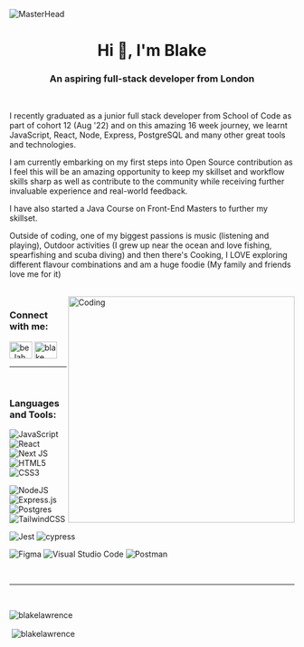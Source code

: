 ![MasterHead](https://previews.123rf.com/images/karpenkoilia/karpenkoilia1805/karpenkoilia180500027/102146167-vector-line-web-concept-for-programming-linear-web-banner-for-coding-.jpg)

<h1 align="center">Hi 👋, I'm Blake</h1>
<h3 align="center">An aspiring full-stack developer from London</h3>
</br>

I recently graduated as a junior full stack developer from School of Code as part of cohort 12 (Aug '22) and on this amazing 16 week journey, we learnt JavaScript, React, Node, Express, PostgreSQL and many other great tools and technologies.

I am currently embarking on my first steps into Open Source contribution as I feel this will be an amazing opportunity to keep my skillset and workflow skills sharp as well as contribute to the community while receiving further invaluable experience and real-world feedback.

I have also started a Java Course on Front-End Masters to further my skillset.


Outside of coding, one of my biggest passions is music (listening and playing), Outdoor activities (I grew up near the ocean and love fishing, spearfishing and scuba diving) and then there's Cooking, I LOVE exploring different flavour combinations and am a huge foodie (My family and friends love me for it)

</br>
<img align="right" alt="Coding" width="400" src="https://media4.giphy.com/media/H7f5ZGjvKXBaLbBigO/giphy.gif?cid=6c09b9527c4c3c484ba2b3d28270c811bab6a90cb4834a5f&rid=giphy.gif&ct=s">



<h3 align="left">Connect with me:</h3>
<p align="left">

<a href="https://twitter.com/be_lah_kay" target="blank"><img align="center" src="https://raw.githubusercontent.com/rahuldkjain/github-profile-readme-generator/master/src/images/icons/Social/twitter.svg" alt="be_lah_kay" height="30" width="40" /></a>
<a href="https://linkedin.com/in/blake-lawrence83" target="_blank"><img align="center" src="https://raw.githubusercontent.com/rahuldkjain/github-profile-readme-generator/master/src/images/icons/Social/linked-in-alt.svg" alt="blake lawrence" height="30" width="40" /></a>
</p>
<hr>
</br>
<h3 align="left">Languages and Tools:</h3>
<p align="left"> 

![JavaScript](https://img.shields.io/badge/javascript-%23323330.svg?style=for-the-badge&logo=javascript&logoColor=%23F7DF1E) ![React](https://img.shields.io/badge/react-%2320232a.svg?style=for-the-badge&logo=react&logoColor=%2361DAFB) ![Next JS](https://img.shields.io/badge/Next-black?style=for-the-badge&logo=next.js&logoColor=white) ![HTML5](https://img.shields.io/badge/html5-%23E34F26.svg?style=for-the-badge&logo=html5&logoColor=white) ![CSS3](https://img.shields.io/badge/css3-%231572B6.svg?style=for-the-badge&logo=css3&logoColor=white)


![NodeJS](https://img.shields.io/badge/node.js-6DA55F?style=for-the-badge&logo=node.js&logoColor=white) ![Express.js](https://img.shields.io/badge/express.js-%23404d59.svg?style=for-the-badge&logo=express&logoColor=%2361DAFB) ![Postgres](https://img.shields.io/badge/postgres-%23316192.svg?style=for-the-badge&logo=postgresql&logoColor=white) ![TailwindCSS](https://img.shields.io/badge/tailwindcss-%2338B2AC.svg?style=for-the-badge&logo=tailwind-css&logoColor=white) 

![Jest](https://img.shields.io/badge/-jest-%23C21325?style=for-the-badge&logo=jest&logoColor=white) ![cypress](https://img.shields.io/badge/-cypress-%23E5E5E5?style=for-the-badge&logo=cypress&logoColor=058a5e)

![Figma](https://img.shields.io/badge/figma-%23F24E1E.svg?style=for-the-badge&logo=figma&logoColor=white) 
![Visual Studio Code](https://img.shields.io/badge/Visual%20Studio%20Code-0078d7.svg?style=for-the-badge&logo=visual-studio-code&logoColor=white) ![Postman](https://img.shields.io/badge/Postman-FF6C37?style=for-the-badge&logo=postman&logoColor=white) 

 </p>

</br>

<p></p>
<hr>
</br>
<p><img align="center" src="https://github-readme-streak-stats.herokuapp.com/?user=blakelawrence&" alt="blakelawrence" /></p>
<p>&nbsp;<img align="center" src="https://github-readme-stats.vercel.app/api?username=blakelawrence&show_icons=true&locale=en" alt="blakelawrence" /></p>

